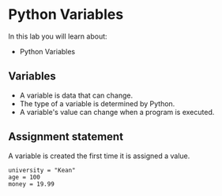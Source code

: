 # Python Variables

In this lab you will learn about:

- Python Variables

## Variables

- A variable is data that can change.
- The type of a variable is determined by Python.
- A variable's value can change when a program is executed.

## Assignment statement

A variable is created the first time it is assigned a value.

```
university = "Kean"
age = 100
money = 19.99
```
